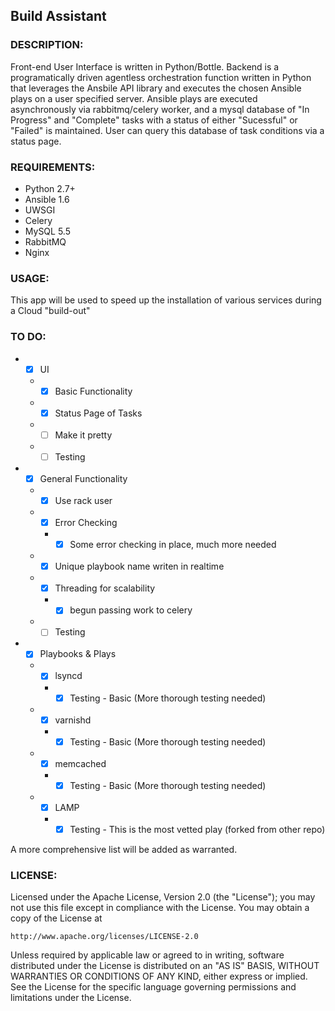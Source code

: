 ## Build Assistant

### DESCRIPTION:

Front-end User Interface is written in Python/Bottle.  Backend is a programatically driven agentless orchestration function written in Python that leverages the Ansbile API library and executes the chosen Ansible plays on a user specified server.  Ansible plays are executed asynchronously via rabbitmq/celery worker, and a mysql database of "In Progress" and "Complete" tasks with a status of either "Sucessful" or "Failed" is maintained.  User can query this database of task conditions via a status page.

### REQUIREMENTS:

- Python 2.7+
- Ansible 1.6
- UWSGI
- Celery
- MySQL 5.5
- RabbitMQ
- Nginx

### USAGE:

This app will be used to speed up the installation of various services during a Cloud "build-out"

### TO DO:

* - [x] UI
  * - [x] Basic Functionality
  * - [x] Status Page of Tasks
  * - [ ] Make it pretty
  * - [ ] Testing
* - [x] General Functionality
  * - [x] Use rack user
  * - [x] Error Checking
    * - [x] Some error checking in place, much more needed
  * - [x] Unique playbook name writen in realtime
  * - [x] Threading for scalability
    * - [x] begun passing work to celery
  * - [ ] Testing
* - [x] Playbooks & Plays
  * - [x] lsyncd
    * - [x] Testing - Basic (More thorough testing needed)
  * - [x] varnishd
    * - [x] Testing - Basic (More thorough testing needed)
  * - [x] memcached
    * - [x] Testing - Basic (More thorough testing needed)
  * - [x] LAMP
    * - [x] Testing - This is the most vetted play (forked from other repo)

A more comprehensive list will be added as warranted.

### LICENSE:

Licensed under the Apache License, Version 2.0 (the "License");
you may not use this file except in compliance with the License.
You may obtain a copy of the License at

    http://www.apache.org/licenses/LICENSE-2.0

Unless required by applicable law or agreed to in writing, software
distributed under the License is distributed on an "AS IS" BASIS,
WITHOUT WARRANTIES OR CONDITIONS OF ANY KIND, either express or implied.
See the License for the specific language governing permissions and
limitations under the License.
